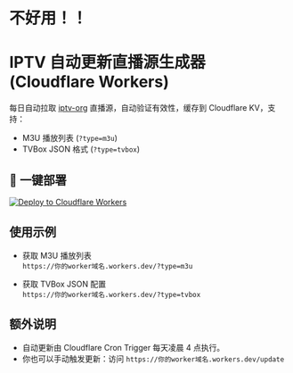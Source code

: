 # 不好用！！

# IPTV 自动更新直播源生成器 (Cloudflare Workers)

每日自动拉取 [iptv-org](https://iptv-org.github.io/api/) 直播源，自动验证有效性，缓存到 Cloudflare KV，支持：

- M3U 播放列表 (`?type=m3u`)
- TVBox JSON 格式 (`?type=tvbox`)

## 🚀 一键部署

[![Deploy to Cloudflare Workers](https://deploy.workers.cloudflare.com/button)](https://deploy.workers.cloudflare.com/?url=https://github.com/你的GitHub用户名/iptv-auto-updater)

## 使用示例

- 获取 M3U 播放列表  
  `https://你的worker域名.workers.dev/?type=m3u`

- 获取 TVBox JSON 配置  
  `https://你的worker域名.workers.dev/?type=tvbox`

## 额外说明

- 自动更新由 Cloudflare Cron Trigger 每天凌晨 4 点执行。
- 你也可以手动触发更新：访问 `https://你的worker域名.workers.dev/update`
